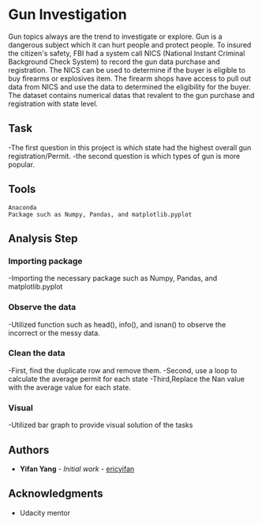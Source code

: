 # Gun Investigation

Gun topics always are the trend to investigate or explore. Gun is a dangerous subject which it can hurt people and protect people. To insured the citizen's safety, FBI had a system call NICS (National Instant Criminal Background Check System) to record the gun data purchase and registration. The NICS can be used to determine if the buyer is eligible to buy firearms or explosives item. The firearm shops have access to pull out data from NICS and use the data to determined the eligibility for the buyer. The dataset contains numerical datas that revalent to the gun purchase and registration with state level.

## Task
-The first question in this project is which state had the highest overall gun registration/Permit. 
-the second question is which types of gun is more popular.

## Tools

```
Anaconda
Package such as Numpy, Pandas, and matplotlib.pyplot
```
## Analysis Step

### Importing package
-Importing the necessary package such as Numpy, Pandas, and matplotlib.pyplot

### Observe the data
-Utilized function such as head(), info(), and isnan() to observe the incorrect or the messy data. 

### Clean the data
-First, find the duplicate row and remove them. 
-Second, use a loop to calculate the average permit for each state 
-Third,Replace the Nan value with the average value for each state.

### Visual

-Utilized bar graph to provide visual solution of the tasks


## Authors

* **Yifan Yang** - *Initial work* - [ericyifan](https://github.com/ericyifan)



## Acknowledgments

* Udacity mentor

